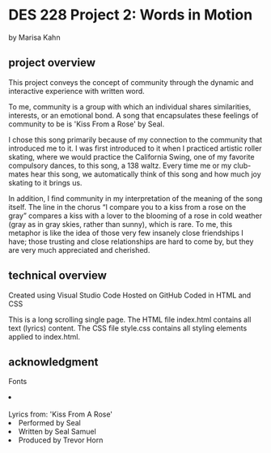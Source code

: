 # DES 228 Project 2: Words in Motion
by Marisa Kahn
## project overview
This project conveys the concept of community through the dynamic and interactive experience with written word. 

To me, community is a group with which an individual shares similarities, interests, or an emotional bond. A song that encapsulates these feelings of community to be is 'Kiss From a Rose' by Seal. <br>

I chose this song primarily because of my connection to the community that introduced me to it. I was first introduced to it when I practiced artistic roller skating, where we would practice the California Swing, one of my favorite compulsory dances, to this song, a 138 waltz. Every time me or my club-mates hear this song, we automatically think of this song and how much joy skating to it brings us. <br>

In addition, I find community in my interpretation of the meaning of the song itself. The line in the chorus “I compare you to a kiss from a rose on the gray” compares a kiss with a lover to the blooming of a rose in cold weather (gray as in gray skies, rather than sunny), which is rare. To me, this metaphor is like the idea of those very few insanely close friendships I have; those trusting and close relationships are hard to come by, but they are very much appreciated and cherished.

## technical overview
Created using Visual Studio Code
Hosted on GitHub
Coded in HTML and CSS

This is a long scrolling single page. The HTML file index.html contains all text (lyrics) content. The CSS file style.css contains all styling elements applied to index.html. 


## acknowledgment
Fonts
<li></li>
<br>
Lyrics from: 'Kiss From A Rose'
<li>Performed by Seal</li>
<li>Written by Seal Samuel</li>
<li>Produced by Trevor Horn</li>